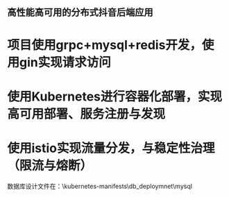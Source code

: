 ## 高性能高可用的分布式抖音后端应用
# 项目使用grpc+mysql+redis开发，使用gin实现请求访问
# 使用Kubernetes进行容器化部署，实现高可用部署、服务注册与发现
# 使用istio实现流量分发，与稳定性治理（限流与熔断）

数据库设计文件在：\kubernetes-manifests\db_deploymnet\mysql